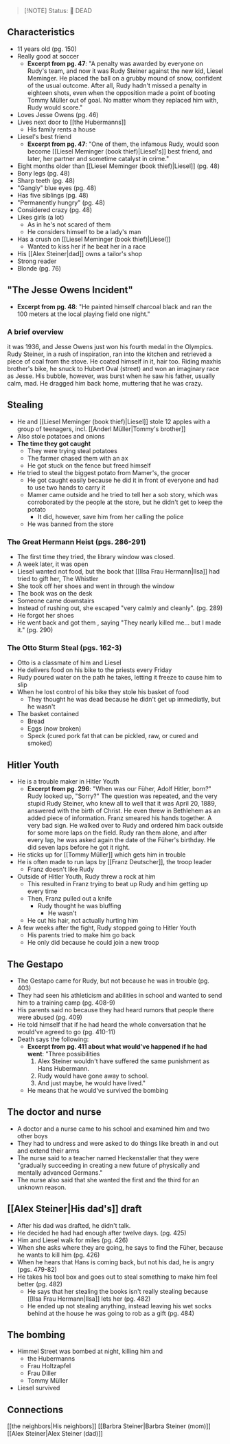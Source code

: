 > [!NOTE] Status:
> 🔴 DEAD
## Characteristics
- 11 years old (pg. 150)
- Really good at soccer
	- **Excerpt from pg. 47**: "A penalty was awarded by everyone on Rudy's team, and now it was Rudy Steiner against the new kid, Liesel Meminger. He placed the ball on a grubby mound of snow, confident of the usual outcome. After all, Rudy hadn't missed a penalty in eighteen shots, even when the opposition made a point of booting Tommy Müller out of goal. No matter whom they replaced him with, Rudy would score."
- Loves Jesse Owens (pg. 46)
- Lives next door to [[the Hubermanns]]
	- His family rents a house
- Liesel's best friend
	- **Excerpt from pg. 47**: "One of them, the infamous Rudy, would soon become [[Liesel Meminger (book thief)|Liesel's]] best friend, and later, her partner and sometime catalyst in crime."
- Eight months older than [[Liesel Meminger (book thief)|Liesel]] (pg. 48)
- Bony legs (pg. 48)
- Sharp teeth (pg. 48)
- "Gangly" blue eyes (pg. 48)
- Has five siblings (pg. 48)
- "Permanently hungry" (pg. 48)
- Considered crazy (pg. 48)
- Likes girls (a lot)
	- As in he's not scared of them
	- He considers himself to be a lady's man
- Has a crush on [[Liesel Meminger (book thief)|Liesel]]
	- Wanted to kiss her if he beat her in a race
- His [[Alex Steiner|dad]] owns a tailor's shop
- Strong reader
- Blonde (pg. 76)
## "The Jesse Owens Incident"
- **Excerpt from pg. 48**: "He painted himself charcoal black and ran the 100 meters at the local playing field one night."
### A brief overview
it was 1936, and Jesse Owens just won his fourth medal in the Olympics. Rudy Steiner, in a rush of inspiration, ran into the kitchen and retrieved a piece of coal from the stove. He coated himself in it, hair too. Riding maxhis brother's bike, he snuck to Hubert Oval (street) and won an imaginary race as Jesse. His bubble, however, was burst when he saw his father, usually calm, mad. He dragged him back home, muttering that he was crazy.
## Stealing
- He and [[Liesel Meminger (book thief)|Liesel]] stole 12 apples with a group of teenagers, incl. [[Anderl Müller|Tommy's brother]]
- Also stole potatoes and onions
- **The time they got caught**
	- They were trying steal potatoes
	- The farmer chased them with an ax
	- He got stuck on the fence but freed himself
- He tried to steal the biggest potato from Mamer's, the grocer
	- He got caught easily because he did it in front of everyone and had to use two hands to carry it
	- Mamer came outside and he tried to tell her a sob story, which was corroborated by the people at the store, but he didn't get to keep the potato
		- It did, however, save him from her calling the police
	- He was banned from the store
### The Great Hermann Heist (pgs. 286-291)
- The first time they tried, the library window was closed.
- A week later, it was open
- Liesel wanted not food, but the book that [[Ilsa Frau Hermann|Ilsa]] had tried to gift her, The Whistler
- She took off her shoes and went in through the window
- The book was on the desk
- Someone came downstairs
- Instead of rushing out, she escaped "very calmly and cleanly". (pg. 289)
- He forgot her shoes
- He went back and got them , saying "They nearly killed me... but I made it." (pg. 290)
### The Otto Sturm Steal (pgs. 162-3)
- Otto is a classmate of him and Liesel
- He delivers food on his bike to the priests every Friday
- Rudy poured water on the path he takes, letting it freeze to cause him to slip
- When he lost control of his bike they stole his basket of food
	- They thought he was dead because he didn't get up immediatly, but he wasn't
- The basket contained
	- Bread
	- Eggs (now broken)
	- Speck (cured pork fat that can be pickled, raw, or cured and smoked)
## Hitler Youth
- He is a trouble maker in Hitler Youth
	- **Excerpt from pg. 296**: "When was our Füher, Adolf Hitler, born?" Rudy looked up, "Sorry?" The question was repeated, and the very stupid Rudy Steiner, who knew all to well that it was April 20, 1889, answered with the birth of Christ. He even threw in Bethlehem as an added piece of information. Franz smeared his hands together. A very bad sign. He walked over to Rudy and ordered him back outside for some more laps on the field. Rudy ran them alone, and after every lap, he was asked again the date of the Füher's birthday. He did seven laps before he got it right.
- He sticks up for [[Tommy Müller]] which gets him in trouble
- He is often made to run laps by [[Franz Deutscher]], the troop leader
	- Franz doesn't like Rudy
- Outside of Hitler Youth, Rudy threw a rock at him
	- This resulted in Franz trying to beat up Rudy and him getting up every time
	- Then, Franz pulled out a knife
		- Rudy thought he was bluffing
			- He wasn't
	- He cut his hair, not actually hurting him
- A few weeks after the fight, Rudy stopped going to Hitler Youth
	- His parents tried to make him go back
	- He only did because he could join a new troop
## The Gestapo
- The Gestapo came for Rudy, but not because he was in trouble (pg. 403)
- They had seen his athleticism and abilities in school and wanted to send him to a training camp (pg. 408-9)
- His parents said no because they had heard rumors that people there were abused (pg. 409)
- He told himself that if he had heard the whole conversation that he would've agreed to go (pg. 410-11)
- Death says the following:
	- **Excerpt from pg. 411 about what would've happened if he had went**:
		 "Three possibilities
		1. Alex Steiner wouldn't have suffered the same punishment as Hans Hubermann.
		2. Rudy would have gone away to school.
		3. And just maybe, he would have lived."
	- He means that he would've survived the bombing
## The doctor and nurse
- A doctor and a nurse came to his school and examined him and two other boys
- They had to undress and were asked to do things like breath in and out and extend their arms
- The nurse said to a teacher named Heckenstaller that they were "gradually succeeding in creating a new future of physically and mentally advanced Germans." 
- The nurse also said that she wanted the first and the third for an unknown reason.
## [[Alex Steiner|His dad's]] draft
- After his dad was drafted, he didn't talk.
- He decided he had had enough after twelve days. (pg. 425)
- Him and Liesel walk for miles (pg. 426)
- When she asks where they are going, he says to find the Füher, because he wants to kill him (pg. 426)
- When he hears that Hans is coming back, but not his dad, he is angry (pgs. 479-82)
- He takes his tool box and goes out to steal something to make him feel better (pg. 482)
	- He says that her stealing the books isn't really stealing because [[Ilsa Frau Hermann|Ilsa]] lets her (pg. 482)
	- He ended up not stealing anything, instead leaving his wet socks behind at the house he was going to rob as a gift (pg. 484)
## The bombing
- Himmel Street was bombed at night, killing him and
	- the Hubermanns
	- Frau Holtzapfel
	- Frau Diller
	- Tommy Müller
- Liesel survived
## Connections
[[the neighbors|His neighbors]]
[[Barbra Steiner|Barbra Steiner (mom)]]
[[Alex Steiner|Alex Steiner (dad)]]